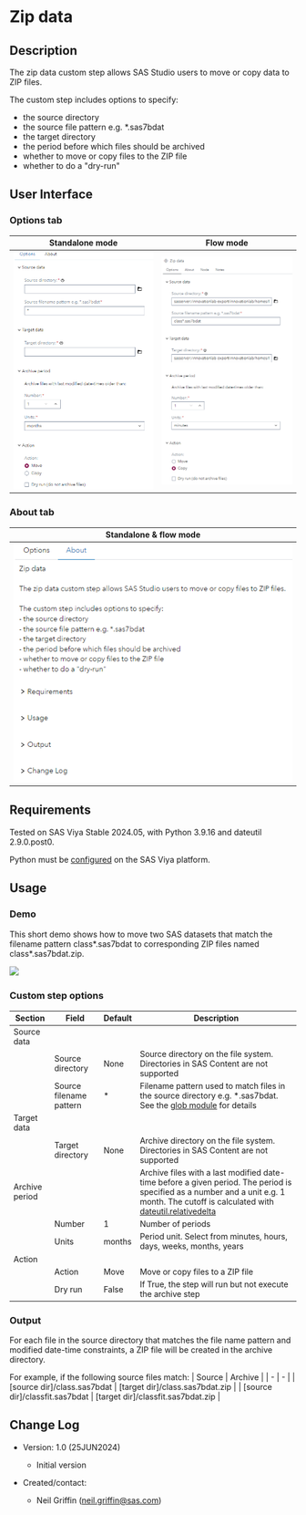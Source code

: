 # Zip data

## Description

The zip data custom step allows SAS Studio users to move or copy data to ZIP files.

The custom step includes options to specify:
- the source directory
- the source file pattern e.g. *.sas7bdat
- the target directory
- the period before which files should be archived
- whether to move or copy files to the ZIP file
- whether to do a "dry-run"

## User Interface

### Options tab

   | Standalone mode | Flow mode |
   | --- | --- |                  
   | ![](img/zip-data-standalone-mode-options.png) | ![](img/zip-data-flow-mode-options.png) |

### About tab

   | Standalone & flow mode |
   | --- |                  
   | ![](img/zip-data-standalone-mode-about.png) |

## Requirements

Tested on SAS Viya Stable 2024.05, with Python 3.9.16 and dateutil 2.9.0.post0.

Python must be [configured](https://go.documentation.sas.com/doc/en/pgmsascdc/default/proc/p1m1pc8yl1crtkn165q2d4njnip1.htm) on the SAS Viya platform.

## Usage

### Demo

This short demo shows how to move two SAS datasets that match the filename pattern class*.sas7bdat to corresponding ZIP files named class*.sas7bdat.zip.

![](img/zip-data.gif)

### Custom step options

| Section | Field | Default | Description |
|-|-|-|-|
| Source data | | | |
| | Source directory | None | Source directory on the file system. Directories in SAS Content are not supported |
| | Source filename pattern | * | Filename pattern used to match files in the source directory e.g. *.sas7bdat. See the [glob module](https://docs.python.org/3/library/glob.html) for details |
| Target data | | | |
| | Target directory | None | Archive directory on the file system. Directories in SAS Content are not supported |
| Archive period | | | Archive files with a last modified date-time before a given period. The period is specified as a number and a unit e.g. 1 month. The cutoff is calculated with [dateutil.relativedelta](https://dateutil.readthedocs.io/en/stable/relativedelta.html) |
| | Number | 1 | Number of periods |
| | Units | months | Period unit. Select from minutes, hours, days, weeks, months, years |
| Action | | | |
| | Action | Move | Move or copy files to a ZIP file |
| | Dry run | False | If True, the step will run but not execute the archive step |

### Output

For each file in the source directory that matches the file name pattern and modified date-time constraints, a ZIP file will be created in the archive directory.

For example, if the following source files match:
| Source | Archive |
| - | - |
| [source dir]/class.sas7bdat | [target dir]/class.sas7bdat.zip |
| [source dir]/classfit.sas7bdat | [target dir]/classfit.sas7bdat.zip |

## Change Log

* Version: 1.0 (25JUN2024)
   * Initial version

* Created/contact: 
   * Neil Griffin (neil.griffin@sas.com)
